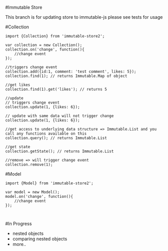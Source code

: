 #Immutable Store

This branch is for updating store to immutable-js
please see tests for usage

#Collection

```
import {Collection} from 'immutable-store2';

var collection = new Collection();
collection.on('change', function(){
	//change event
});

//triggers change event
collection.add({id:1, comment: 'test comment', likes: 5});
collection.find(1); // returns Immutable.Map of object

//get likes 
collection.find(1).get('likes'); // returns 5

//update
// triggers change event
collection.update(1, {likes: 6});

// update with same data will not trigger change
collection.update(1, {likes: 6});

//get access to underlying data structure => Immutable.List and you call any functions available on this
collection.query(); // returns Immutable.List

//get state
collection.getState(); // returns Immutable.List 

//remove => will trigger change event
collection.remove(1); 

```

#Model

```
import {Model} from 'immutable-store2';

var model = new Model();
model.on('change', function(){
	//change event
});



```

#In Progress

- nested objects
- comparing nested objects
- more..
